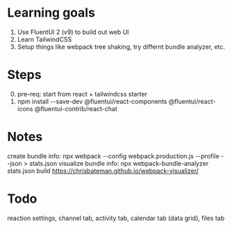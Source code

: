 # Learning goals

1. Use FluentUI 2 (v9) to build out web UI 
2. Learn TailwindCSS
3. Setup things like webpack tree shaking, try differnt bundle analyzer, etc.

# Steps
0. pre-req: start from react + tailwindcss starter
1. npm install --save-dev @fluentui/react-components @fluentui/react-icons @fluentui-contrib/react-chat  

# Notes
 create bundle info: npx webpack --config webpack.production.js --profile --json > stats.json
 visualize bundle info: npx webpack-bundle-analyzer stats.json build
 https://chrisbateman.github.io/webpack-visualizer/

 # Todo
reaction
settings, channel tab, activity tab, calendar tab (data grid), files tab